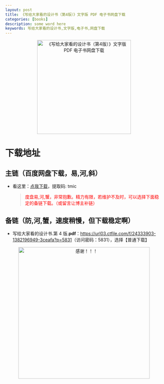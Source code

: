 ```yaml
---
layout: post
title: 《写给大家看的设计书（第4版）》文字版 PDF 电子书网盘下载
categories: [books]
description: some word here
keywords: 写给大家看的设计书,文字版,电子书,网盘下载
---
```


<div align="center"><img src="https://pic.imgdb.cn/item/67060d90d29ded1a8c5a91b0.png" alt="《写给大家看的设计书（第4版）》文字版 PDF 电子书网盘下载" width="300px" height="auto"></div>

# 下载地址

## 主链（百度网盘下载，易,河,斜）

- 看这里：[点我下载](https://pan.baidu.com/s/1iMXUbSbtZQZjDcqDmnWUyw?pwd=tmic)，提取码: tmic

  > <p style="color:red" >度盘易,河,蟹，非常抱歉。精力有限，若维护不及时，可以选择下面稳定的备链下载。（或留言让博主补链）</p>

## 备链（防,河,蟹，速度稍慢，但下载稳定啊）

- 写给大家看的设计书.第 4 版.**pdf**：<https://url03.ctfile.com/f/24333903-1382196949-3ceafa?p=5831>（访问密码：5831），选择【普通下载】

<div align="center"><img src="https://pic.imgdb.cn/item/661246bf68eb935713c7f81c.gif" alt="感谢！！！" width="420px" height="auto"/></div>
